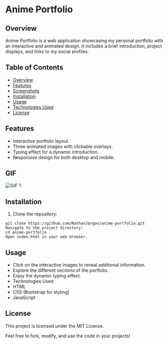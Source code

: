 # Anime Portfolio

## Overview
Anime Portfolio is a web application showcasing my personal portfolio with an interactive and animated design. It includes a brief introduction, project displays, and links to my social profiles.

## Table of Contents
- [Overview](#overview)
- [Features](#features)
- [Screenshots](#screenshots)
- [Installation](#installation)
- [Usage](#usage)
- [Technologies Used](#technologies-used)
- [License](#license)

## Features
- Interactive portfolio layout.
- Three animated images with clickable overlays.
- Typing effect for a dynamic introduction.
- Responsive design for both desktop and mobile.

## GIF
![GIF 1](mgif.gif)

## Installation
1. Clone the repository:
```
git clone https://github.com/NathanJargon/anime-portfolio.git
Navigate to the project directory:
cd anime-portfolio
Open index.html in your web browser.
```

## Usage
- Click on the interactive images to reveal additional information.
- Explore the different sections of the portfolio.
- Enjoy the dynamic typing effect.
- Technologies Used
- HTML
- CSS (Bootstrap for styling)
- JavaScript

## License
This project is licensed under the MIT License.

Feel free to fork, modify, and use the code in your projects!
